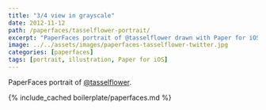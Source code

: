 ```yaml
---
title: "3/4 view in grayscale"
date: 2012-11-12
path: /paperfaces/tasselflower-portrait/
excerpt: "PaperFaces portrait of @tasselflower drawn with Paper for iOS on an iPad."
image: ../../assets/images/paperfaces-tasselflower-twitter.jpg
categories: [paperfaces]
tags: [portrait, illustration, Paper for iOS]
---
```


PaperFaces portrait of [@tasselflower](https://twitter.com/tasselflower).

{% include_cached boilerplate/paperfaces.md %}
